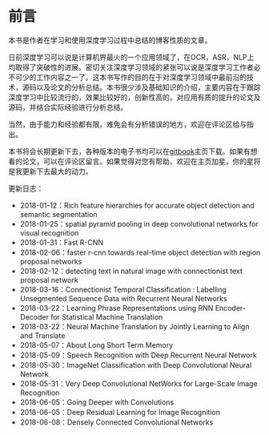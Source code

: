 # 前言

本书是作者在学习和使用深度学习过程中总结的博客性质的文章。

日前深度学习可以说是计算机界最火的一个应用领域了，在OCR，ASR，NLP上均取得了突破性的进展。密切关注深度学习领域的紧张可以说是深度学习工作者必不可少的工作内容之一了。这本书写作的目的在于对深度学习领域中最前沿的技术，源码以及论文的分析总结。本书很少涉及基础知识的介绍，主要内容在于跟踪深度学习中比较流行的，效果比较好的，创新性高的，对应用有质的提升的论文及源码，并结合实际经验进行分析总结。

当然，由于能力和经验都有限，难免会有分析错误的地方，欢迎在评论区给与指出。

本书将会长期更新下去，各种版本的电子书均可以在[gitbook](https://legacy.gitbook.com/book/senliuy/computer-vision/details)主页下载。如果有想看的论文，可以在评论区留言。如果觉得对您有帮助，欢迎在主页加星，你的星将是我更新下去最大的动力。

更新日志：

* 2018-01-12：Rich feature hierarchies for accurate object detection and semantic segmentation
* 2018-01-25：spatial pyramid pooling in deep convolutional networks for visual recognition
* 2018-01-31：Fast R-CNN
* 2018-02-06：faster r-cnn towards real-time object detection with region proposal networks
* 2018-02-12：detecting text in natural image with connectionist text proposal network
* 2018-03-16：Connectionist Temporal Classification : Labelling Unsegmented Sequence Data with Recurrent Neural Networks
* 2018-03-22：Learning Phrase Representations using RNN Encoder-Decoder for Statistical Machine Translation
* 2018-03-22：Neural Machine Translation by Jointly Learning to Align and Translate
* 2018-05-07：About Long Short Term Memory
* 2018-05-09：Speech Recognition with Deep Recurrent Neural Network
* 2018-05-30：ImageNet Classification with Deep Convolutional Neural Network
* 2018-05-31：Very Deep Convolutional NetWorks for Large-Scale Image Recognition
* 2018-06-05：Going Deeper with Convolutions
* 2018-06-05：Deep Residual Learning for Image Recognition
* 2018-06-08：Densely Connected Convolutional Networks



